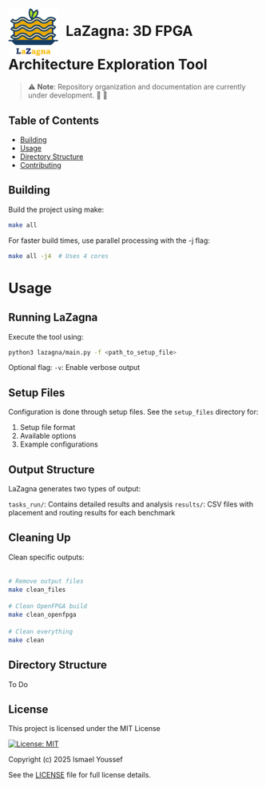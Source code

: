 # <img src="./images/LaZagna_logo_1_no_bg.png" alt="Logo" width="100" style="vertical-align:middle; margin-right:8px;"> LaZagna: 3D FPGA Architecture Exploration Tool 

> ⚠️ **Note**: Repository organization and documentation are currently under development. :construction_worker: :construction:

## Table of Contents

- [Building](#building)
- [Usage](#usage)
- [Directory Structure](#directory-structure)
- [Contributing](#contributing)

## Building

Build the project using make:
```bash
make all
```

For faster build times, use parallel processing with the -j flag:

```bash
make all -j4  # Uses 4 cores
```
# Usage
## Running LaZagna
Execute the tool using:

```bash
python3 lazagna/main.py -f <path_to_setup_file>
```

Optional flag:
    `-v`: Enable verbose output

## Setup Files
Configuration is done through setup files. See the `setup_files` directory for:

1. Setup file format
2. Available options
3. Example configurations

## Output Structure

LaZagna generates two types of output:

`tasks_run/`: Contains detailed results and analysis
`results/`: CSV files with placement and routing results for each benchmark

## Cleaning Up
Clean specific outputs:

```bash

# Remove output files
make clean_files

# Clean OpenFPGA build
make clean_openfpga

# Clean everything
make clean
```

## Directory Structure
To Do

## License
This project is licensed under the MIT License

[![License: MIT](https://img.shields.io/badge/License-MIT-yellow.svg)](https://opensource.org/licenses/MIT)

Copyright (c) 2025 Ismael Youssef

See the [LICENSE](./LICENSE) file for full license details.